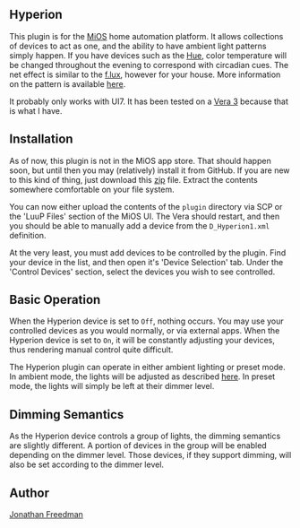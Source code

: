 Hyperion
--------

This plugin is for the [MiOS](http://www.mios.com/) home automation platform. It allows collections of devices to act as one, and the ability to have ambient light patterns simply happen. If you have devices such as the [Hue](http://www2.meethue.com/en-us/), color temperature will be changed throughout the evening to correspond with circadian cues. The net effect is similar to the [f.lux](https://justgetflux.com/), however for your house. More information on the pattern is available [here](https://github.com/otakup0pe/hyperion/wiki/Ambient-Lighting-Patterns).

It probably only works with UI7. It has been tested on a [Vera 3](http://getvera.com/controllers/vera3/) because that is what I have.

Installation
------------

As of now, this plugin is not in the MiOS app store. That should happen soon, but until then you may (relatively) install it from GitHub. If you are new to this kind of thing, just download this [zip](https://github.com/otakup0pe/hyperion/archive/master.zip) file. Extract the contents somewhere comfortable on your file system.

You can now either upload the contents of the `plugin` directory via SCP or the 'LuuP Files' section of the MiOS UI. The Vera should restart, and then you should be able to manually add a device from the `D_Hyperion1.xml` definition.

At the very least, you must add devices to be controlled by the plugin. Find your device in the list, and then open it's 'Device Selection' tab. Under the 'Control Devices' section, select the devices you wish to see controlled.

Basic Operation
---------------

When the Hyperion device is set to `Off`, nothing occurs. You may use your controlled devices as you would normally, or via external apps. When the Hyperion device is set to `On`, it will be constantly adjusting your devices, thus rendering manual control quite difficult.

The Hyperion plugin can operate in either ambient lighting or preset mode. In ambient mode, the lights will be adjusted as described [here](https://github.com/otakup0pe/hyperion/wiki/Ambient-Lighting-Patterns). In preset mode, the lights will simply be left at their dimmer level.

Dimming Semantics
------------------

As the Hyperion device controls a group of lights, the dimming semantics are slightly different. A portion of devices in the group will be enabled depending on the dimmer level. Those devices, if they support dimming, will also be set according to the dimmer level.

Author
------
[Jonathan Freedman](http://jonathanfreedman.bio/)
